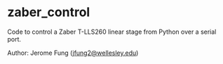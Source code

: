 # zaber_control

Code to control a Zaber T-LLS260 linear stage from Python over a serial port.

Author: Jerome Fung (jfung2@wellesley.edu)


